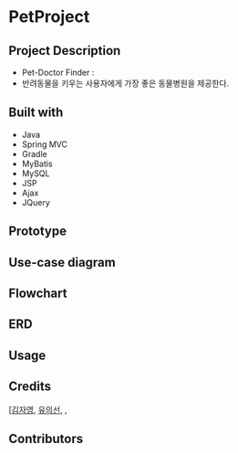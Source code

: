 # PetProject

## Project Description
- Pet-Doctor Finder : 
- 반려동물을 키우는 사용자에게 가장 좋은 동물병원을 제공한다.


## Built with

- Java
- Spring MVC
- Gradle
- MyBatis
- MySQL
- JSP
- Ajax
- JQuery


## Prototype


## Use-case diagram


## Flowchart


## ERD


## Usage


## Credits

[[김자영](https://github.com/kjy222), [유의선](https://github.com/leesm316), [](), []()


## Contributors
